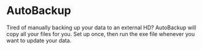 AutoBackup
==========

Tired of manually backing up your data to an external HD? AutoBackup will copy all your files for you. Set up once, then run the exe file whenever you want to update your data. 
